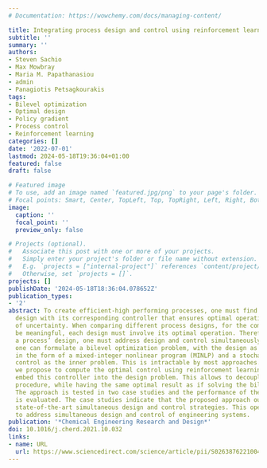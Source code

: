 ```yaml
---
# Documentation: https://wowchemy.com/docs/managing-content/

title: Integrating process design and control using reinforcement learning
subtitle: ''
summary: ''
authors:
- Steven Sachio
- Max Mowbray
- Maria M. Papathanasiou
- admin
- Panagiotis Petsagkourakis
tags:
- Bilevel optimization
- Optimal design
- Policy gradient
- Process control
- Reinforcement learning
categories: []
date: '2022-07-01'
lastmod: 2024-05-18T19:36:04+01:00
featured: false
draft: false

# Featured image
# To use, add an image named `featured.jpg/png` to your page's folder.
# Focal points: Smart, Center, TopLeft, Top, TopRight, Left, Right, BottomLeft, Bottom, BottomRight.
image:
  caption: ''
  focal_point: ''
  preview_only: false

# Projects (optional).
#   Associate this post with one or more of your projects.
#   Simply enter your project's folder or file name without extension.
#   E.g. `projects = ["internal-project"]` references `content/project/deep-learning/index.md`.
#   Otherwise, set `projects = []`.
projects: []
publishDate: '2024-05-18T18:36:04.078652Z'
publication_types:
- '2'
abstract: To create efficient-high performing processes, one must find an optimal
  design with its corresponding controller that ensures optimal operation in the presence
  of uncertainty. When comparing different process designs, for the comparison to
  be meaningful, each design must involve its optimal operation. Therefore, to optimize
  a process’ design, one must address design and control simultaneously. For this,
  one can formulate a bilevel optimization problem, with the design as the outer problem
  in the form of a mixed-integer nonlinear program (MINLP) and a stochastic optimal
  control as the inner problem. This is intractable by most approaches. In this paper
  we propose to compute the optimal control using reinforcement learning, and then
  embed this controller into the design problem. This allows to decouple the solution
  procedure, while having the same optimal result as if solving the bilevel problem.
  The approach is tested in two case studies and the performance of the controller
  is evaluated. The case studies indicate that the proposed approach outperforms current
  state-of-the-art simultaneous design and control strategies. This opens a new avenue
  to address simultaneous design and control of engineering systems.
publication: '*Chemical Engineering Research and Design*'
doi: 10.1016/j.cherd.2021.10.032
links:
- name: URL
  url: https://www.sciencedirect.com/science/article/pii/S0263876221004421
---
```

